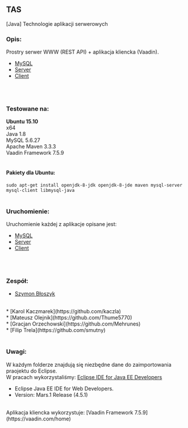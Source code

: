 ## TAS
[Java] Technologie aplikacji serwerowych

### Opis:

Prostry serwer WWW (REST API) + aplikacja kliencka (Vaadin).
* [MySQL](MySQL/README.md)
* [Server](Server/README.md)
* [Client](Client/README.md)
</br>
</br>

### Testowane na:

**Ubuntu 15.10**
</br>
x64
</br>
Java 1.8
</br>
MySQL 5.6.27
</br>
Apache Maven 3.3.3
</br>
Vaadin Framework 7.5.9
</br>
</br>

#### Pakiety dla Ubuntu:

`sudo apt-get install openjdk-8-jdk openjdk-8-jde maven mysql-server mysql-client libmysql-java`
</br>
</br>

### Uruchomienie:

Uruchomienie każdej z aplikacje opisane jest:
* [MySQL](MySQL/README.md)
* [Server](Server/README.md)
* [Client](Client/README.md)
</br>
</br>

### Zespół:

* [Szymon Błoszyk](https://github.com/Szymix)
</br>
* [Karol Kaczmarek](https://github.com/kaczla)
</br>
* [Mateusz Olejnik](https://github.com/Thume5770)
</br>
* [Gracjan Orzechowski](https://github.com/Mehrunes)
</br>
* [Filip Trela](https://github.com/smutny)
</br>
</br>

### Uwagi:

W każdym folderze znajdują się niezbędne dane do zaimportowania praojektu do Eclipse.
</br>
W pracach wykorzystaliśmy: [Eclipse IDE for Java EE Developers](https://www.eclipse.org/downloads)
* Eclipse Java EE IDE for Web Developers.
* Version: Mars.1 Release (4.5.1)

</br>
Aplikacja kliencka wykorzystuje: [Vaadin Framework 7.5.9](https://vaadin.com/home)
</br>
</br>
